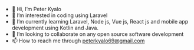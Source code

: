 - 👋 Hi, I’m Peter Kyalo
- 👀 I’m interested in coding using Laravel
- 🌱 I’m currently learning Laravel, Node js, Vue js, React js and mobile app development using Kotlin and Java.
- 💞️ I’m looking to collaborate on any open source software development
- 📫 How to reach me through peterkyalo69@gmail.com

<!---
peterkyalo/peterkyalo is a ✨ special ✨ repository because its `README.md` (this file) appears on your GitHub profile.
You can click the Preview link to take a look at your changes.
--->
